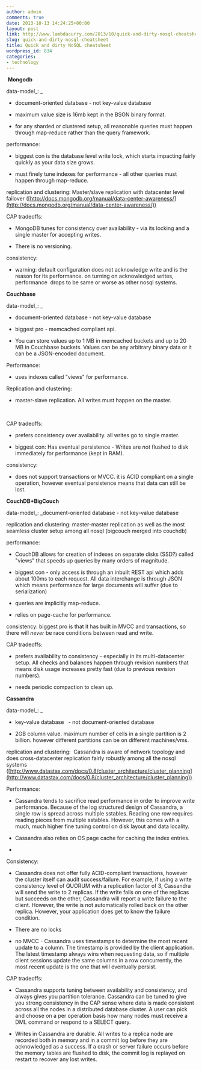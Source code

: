 ```yaml
---
author: admin
comments: true
date: 2013-10-13 14:24:25+00:00
layout: post
link: http://www.lambdacurry.com/2013/10/quick-and-dirty-nosql-cheatsheet/
slug: quick-and-dirty-nosql-cheatsheet
title: Quick and dirty NoSQL cheatsheet
wordpress_id: 834
categories:
- technology
---
```





 **Mongodb**




data-model_: _











	
  * document-oriented database - not key-value database

	
  * maximum value size is 16mb kept in the BSON binary format.

	
  * for any sharded or clustered setup, all reasonable queries must happen through map-reduce rather than the query framework.










performance:











	
  * biggest con is the database level write lock, which starts impacting fairly quickly as your data size grows.

	
  * must finely tune indexes for performance - all other queries must happen through map-reduce.










replication and clustering: Master/slave replication with datacenter level failover ([http://docs.mongodb.org/manual/data-center-awareness/](http://docs.mongodb.org/manual/data-center-awareness/))







CAP tradeoffs:











	
  * MongoDB tunes for consistency over availability - via its locking and a single master for accepting writes.

	
  * There is no versioning.










consistency:











	
  * warning: default configuration does not acknowledge write and is the reason for its performance. on turning on acknowledged writes, performance  drops to be same or worse as other nosql systems.













**Couchbase**




data-model_: _








	
  * document-oriented database - not key-value database

	
  * biggest pro - memcached compliant api.

	
  * You can store values up to 1 MB in memcached buckets and up to 20 MB in Couchbase buckets. Values can be any arbitrary binary data or it can be a JSON-encoded document.







Performance:











	
  * uses indexes called "views" for performance.





Replication and clustering:











	
  * master-slave replication. All writes must happen on the master.










 




CAP tradeoffs:











	
  * prefers consistency over availability. all writes go to single master.

	
  * biggest con: Has eventual persistence - Writes are *not* flushed to disk immediately for performance (kept in RAM).













consistency:











	
  * does not support transactions or MVCC. it is ACID compliant on a single operation, however eventual persistence means that data can still be lost.



















**CouchDB+BigCouch**




data-model_: _document-oriented database - not key-value database




replication and clustering: master-master replication as well as the most seamless cluster setup among all nosql (bigcouch merged into couchdb)







performance:








	
  * CouchDB allows for creation of indexes on separate disks (SSD?) called "views" that speeds up queries by many orders of magnitude.

	
  * biggest con - only access is through an inbuilt REST api which adds about 100ms to each request. All data interchange is through JSON which means performance for large documents will suffer (due to serialization)

	
  * queries are implicitly map-reduce.

	
  * relies on page-cache for performance.







consistency: biggest pro is that it has built in MVCC and transactions, so there will *never* be race conditions between read and write.




CAP tradeoffs:











	
  * prefers availability to consistency - especially in its multi-datacenter setup. All checks and balances happen through revision numbers that means disk usage increases pretty fast (due to previous revision numbers).

	
  * needs periodic compaction to clean up.
















**Cassandra**




data-model_: _











	
  * key-value database   - not document-oriented database

	
  * 2GB column value. maximum number of cells in a single partition is 2 billion. however different partitions can be on different machines/vms.










replication and clustering:  Cassandra is aware of network topology and does cross-datacenter replication fairly robustly among all the nosql systems ([http://www.datastax.com/docs/0.8/cluster_architecture/cluster_planning](http://www.datastax.com/docs/0.8/cluster_architecture/cluster_planning))










Performance:











	
  * Cassandra tends to sacrifice read performance in order to improve write performance. Because of the log structured design of Cassandra, a single row is spread across multiple sstables. Reading one row requires reading pieces from multiple sstables. However, this comes with a much, much higher fine tuning control on disk layout and data locality.

	
  * Cassandra also relies on OS page cache for caching the index entries.

	
  * 

Consistency:











	
  * Cassandra does not offer fully ACID-compliant transactions, however the cluster itself can audit success/failure. For example, if using a write consistency level of QUORUM with a replication factor of 3, Cassandra will send the write to 2 replicas. If the write fails on one of the replicas but succeeds on the other, Cassandra will report a write failure to the client. However, the write is not automatically rolled back on the other replica. However, your application does get to know the failure condition.

	
  * There are no locks

	
  * no MVCC - Cassandra uses timestamps to determine the most recent update to a column. The timestamp is provided by the client application. The latest timestamp always wins when requesting data, so if multiple client sessions update the same columns in a row concurrently, the most recent update is the one that will eventually persist.













CAP tradeoffs:











	
  * Cassandra supports tuning between availability and consistency, and always gives you partition tolerance. Cassandra can be tuned to give you strong consistency in the CAP sense where data is made consistent across all the nodes in a distributed database cluster. A user can pick and choose on a per operation basis how many nodes must receive a DML command or respond to a SELECT query.

	
  * Writes in Cassandra are durable. All writes to a replica node are recorded both in memory and in a commit log before they are acknowledged as a success. If a crash or server failure occurs before the memory tables are flushed to disk, the commit log is replayed on restart to recover any lost writes.









